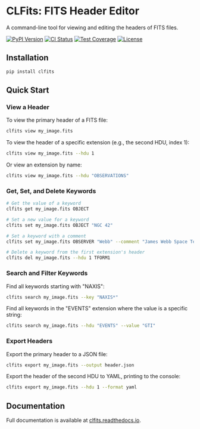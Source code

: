 # CLFits: FITS Header Editor

A command-line tool for viewing and editing the headers of FITS files.

[![PyPI Version](https://img.shields.io/pypi/v/clfits.svg)](https://pypi.org/project/clfits)
[![CI Status](https://github.com/AmberLee2427/CLFits/actions/workflows/ci.yml/badge.svg)](https://github.com/AmberLee2427/CLFits/actions/workflows/ci.yml)
[![Test Coverage](https://codecov.io/gh/AmberLee2427/CLFits/branch/main/graph/badge.svg)](https://codecov.io/gh/AmberLee2427/CLFits)
[![License](https://img.shields.io/badge/license-MIT-blue.svg)](https://opensource.org/licenses/MIT)

## Installation

```bash
pip install clfits
```

## Quick Start

### View a Header

To view the primary header of a FITS file:
```bash
clfits view my_image.fits
```

To view the header of a specific extension (e.g., the second HDU, index 1):
```bash
clfits view my_image.fits --hdu 1
```

Or view an extension by name:
```bash
clfits view my_image.fits --hdu "OBSERVATIONS"
```

### Get, Set, and Delete Keywords

```bash
# Get the value of a keyword
clfits get my_image.fits OBJECT

# Set a new value for a keyword
clfits set my_image.fits OBJECT "NGC 42"

# Set a keyword with a comment
clfits set my_image.fits OBSERVER "Webb" --comment "James Webb Space Telescope"

# Delete a keyword from the first extension's header
clfits del my_image.fits --hdu 1 TFORM1
```

### Search and Filter Keywords

Find all keywords starting with "NAXIS":
```bash
clfits search my_image.fits --key "NAXIS*"
```

Find all keywords in the "EVENTS" extension where the value is a specific string:
```bash
clfits search my_image.fits --hdu "EVENTS" --value "GTI"
```

### Export Headers

Export the primary header to a JSON file:
```bash
clfits export my_image.fits --output header.json
```

Export the header of the second HDU to YAML, printing to the console:
```bash
clfits export my_image.fits --hdu 1 --format yaml
```

## Documentation

Full documentation is available at [clfits.readthedocs.io](https://clfits.readthedocs.io). 

